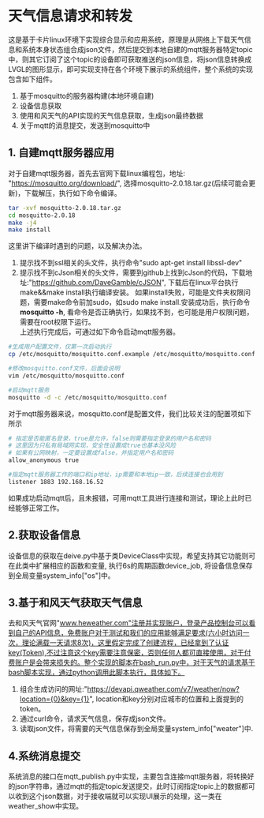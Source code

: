 # 天气信息请求和转发
这是基于卡片linux环境下实现综合显示和应用系统，原理是从网络上下载天气信息和系统本身状态组合成json文件，然后提交到本地自建的mqtt服务器特定topic中，则其它订阅了这个topic的设备即可获取推送的json信息，将json信息转换成LVGL的图形显示，即可实现支持在各个环境下展示的系统组件，整个系统的实现包含如下组件。<br />
1. 基于mosquitto的服务器构建(本地环境自建)
2. 设备信息获取
3. 使用和风天气的API实现的天气信息获取，生成json最终数据
4. 关于mqtt的消息提交，发送到mosquitto中

## 1. 自建mqtt服务器应用
对于自建mqtt服务器，首先去官网下载linux编程包，地址: "https://mosquitto.org/download/", 选择mosquitto-2.0.18.tar.gz(后续可能会更新)，下载解压，执行如下命令编译。<br />
```bash
tar -xvf mosquitto-2.0.18.tar.gz
cd mosquitto-2.0.18
make -j4
make install
```
这里讲下编译时遇到的问题，以及解决办法。<br />
1. 提示找不到ssl相关的头文件，执行命令"sudo apt-get install libssl-dev"
2. 提示找不到cJson相关的头文件，需要到github上找到cJson的代码，下载地址:"https://github.com/DaveGamble/cJSON", 下载后在linux平台执行make&&make install执行编译安装。
如果install失败，可能是文件夹权限问题，需要make命令前加sudo，如sudo make install.安装成功后，执行命令**mosquitto -h**, 看命令是否正确执行，如果找不到，也可能是用户权限问题，需要在root权限下运行。<br />
上述执行完成后，可通过如下命令启动mqtt服务器。<br />
```bash
#生成用户配置文件，仅第一次启动执行
cp /etc/mosquitto/mosquitto.conf.example /etc/mosquitto/mosquitto.conf

#修改mosquitto.conf文件，后面会说明
vim /etc/mosquitto/mosquitto.conf

#启动mqtt服务
mosquitto -d -c /etc/mosquitto/mosquitto.conf
```
对于mqtt服务器来说，mosquitto.conf是配置文件，我们比较关注的配置项如下所示
```bash
# 指定是否能匿名登录，true是允许，false则需要指定登录的用户名和密码
# 这里因为只私有局域网实现，安全性设置成true也基本没风险
# 如果有公网映射，一定要设置成false，并指定用户名和密码
allow_anonymous true

#指定mqtt服务器工作的端口和ip地址，ip需要和本地ip一致，后续连接也会用到
listener 1883 192.168.16.52
```
如果成功启动mqtt后，且未报错，可用mqtt工具进行连接和测试，理论上此时已经能够正常工作。

## 2.获取设备信息
设备信息的获取在deive.py中基于类DeviceClass中实现，希望支持其它功能则可在此类中扩展相应的函数和变量, 执行6s的周期函数device_job, 将设备信息保存到全局变量system_info["os"]中。

## 3.基于和风天气获取天气信息
去和风天气官网"www.heweather.com"注册并实现账户，登录产品控制台可以看到自己的API信息，免费账户对于测试和我们的应用能够满足要求(六小时访问一次，理论满载一天请求8次)，这里假定完成了创建流程，已经拿到了认证key(Token),不过注意这个key需要注意保密，否则任何人都可直接使用，对于付费账户是会带来损失的。整个实现的脚本在bash_run.py中，对于天气的请求基于bash脚本实现，通过python调用此脚本执行，具体如下。<br />
1. 组合生成访问的网址:"https://devapi.qweather.com/v7/weather/now?location={0}&key={1}", location和key分别对应城市的位置和上面提到的token。
2. 通过curl命令，请求天气信息，保存成json文件。
3. 读取json文件，将需要的天气信息保存到全局变量system_info["weater"]中.

## 4.系统消息提交
系统消息的接口在mqtt_publish.py中实现，主要包含连接mqtt服务器，将转换好的json字符串，通过mqtt的指定topic发送提交，此时订阅指定topic上的数据都可以收到这个json数据，对于接收端就可以实现UI展示的处理，这一类在weather_show中实现。<br />








